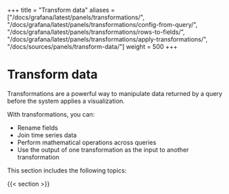 +++
title = "Transform data"
aliases = ["/docs/grafana/latest/panels/transformations/", "/docs/grafana/latest/panels/transformations/config-from-query/", "/docs/grafana/latest/panels/transformations/rows-to-fields/", "/docs/grafana/latest/panels/transformations/apply-transformations/", "/docs/sources/panels/transform-data/"]
weight = 500
+++

# Transform data

Transformations are a powerful way to manipulate data returned by a query before the system applies a visualization.

With transformations, you can:

- Rename fields
- Join time series data
- Perform mathematical operations across queries
- Use the output of one transformation as the input to another transformation

This section includes the following topics:

{{< section >}}
